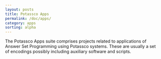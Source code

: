 ```yaml
---
layout: posts
title: Potassco Apps
permalink: /doc/apps/
category: apps
sorting: alpha
---
```


The Potassco Apps suite comprises projects related to applications of Answer Set Programming using Potassco systems.
These are usually a set of encodings possibly including auxiliary software and scripts.
